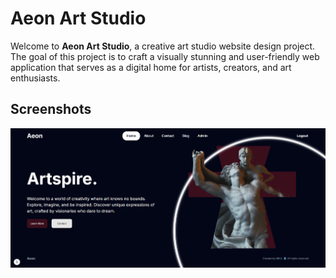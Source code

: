 # Aeon Art Studio

Welcome to **Aeon Art Studio**, a creative art studio website design project. The goal of this project is to craft a visually stunning and user-friendly web application that serves as a digital home for artists, creators, and art enthusiasts.

## Screenshots

![Home Page](public/home-page.png)
